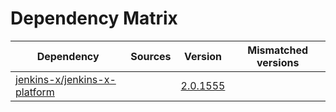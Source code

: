 # Dependency Matrix

Dependency | Sources | Version | Mismatched versions
---------- | ------- | ------- | -------------------
[jenkins-x/jenkins-x-platform](https://github.com/jenkins-x/jenkins-x-platform) |  | [2.0.1555](https://github.com/jenkins-x/jenkins-x-platform/releases/tag/v2.0.1555) | 

